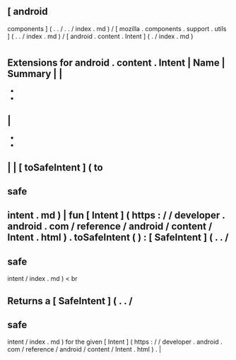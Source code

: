 [
android
-
components
]
(
.
.
/
.
.
/
index
.
md
)
/
[
mozilla
.
components
.
support
.
utils
]
(
.
.
/
index
.
md
)
/
[
android
.
content
.
Intent
]
(
.
/
index
.
md
)
#
#
#
Extensions
for
android
.
content
.
Intent
|
Name
|
Summary
|
|
-
-
-
|
-
-
-
|
|
[
toSafeIntent
]
(
to
-
safe
-
intent
.
md
)
|
fun
[
Intent
]
(
https
:
/
/
developer
.
android
.
com
/
reference
/
android
/
content
/
Intent
.
html
)
.
toSafeIntent
(
)
:
[
SafeIntent
]
(
.
.
/
-
safe
-
intent
/
index
.
md
)
<
br
>
Returns
a
[
SafeIntent
]
(
.
.
/
-
safe
-
intent
/
index
.
md
)
for
the
given
[
Intent
]
(
https
:
/
/
developer
.
android
.
com
/
reference
/
android
/
content
/
Intent
.
html
)
.
|
